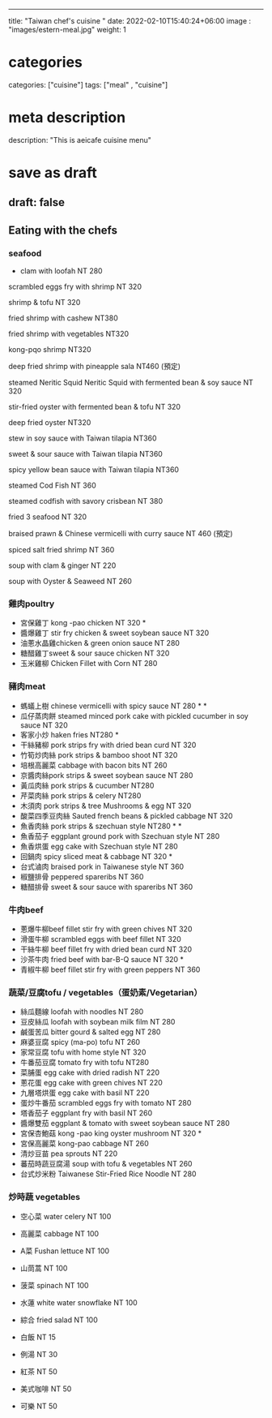 
---
title: "Taiwan chef's cuisine "
date: 2022-02-10T15:40:24+06:00
image : "images/estern-meal.jpg"
weight: 1
# categories
categories: ["cuisine"]
tags: ["meal" , "cuisine"]
# meta description
description: "This is aeicafe cuisine menu"
# save as draft
draft: false
---
##  Eating with the chefs 

### seafood 

- clam with loofah  NT 280

scrambled eggs fry with shrimp NT 320

shrimp & tofu  NT 320

fried shrimp with cashew   NT380

fried shrimp with vegetables   NT320

kong-pqo shrimp    NT320

deep fried shrimp with pineapple sala   NT460 (預定)

steamed Neritic Squid Neritic Squid with fermented bean & soy sauce  NT 320

stir-fried oyster with fermented bean & tofu  NT 320

deep fried oyster    NT320

stew in soy sauce with Taiwan tilapia   NT360

sweet & sour sauce with Taiwan tilapia   NT360

spicy yellow bean sauce with Taiwan tilapia    NT360

steamed Cod Fish NT 360

steamed codfish with savory crisbean NT 380

fried 3 seafood   NT 320 

braised prawn & Chinese vermicelli with curry sauce  NT 460 (預定)

spiced salt fried shrimp    NT 360

soup with clam & ginger   NT 220

soup with Oyster &  Seaweed    NT 260

### 雞肉poultry
- 宮保雞丁 kong -pao chicken NT 320 *
- 醬爆雞丁 stir fry chicken & sweet soybean sauce  NT 320
- 油蔥水晶雞chicken & green onion sauce  NT 280
- 糖醋雞丁sweet & sour sauce chicken  NT 320
- 玉米雞柳 Chicken Fillet with Corn   NT 280

### 豬肉meat
- 螞蟻上樹 chinese vermicelli with spicy sauce NT 280 * *
- 瓜仔蒸肉餅 steamed minced pork cake with pickled cucumber in soy sauce NT 320
- 客家小炒 haken fries NT280 *
- 干絲豬柳 pork strips fry with dried bean curd NT 320
- 竹筍炒肉絲 pork strips & bamboo shoot NT 320
- 培根高麗菜 cabbage with bacon bits NT 260
- 京醬肉絲pork strips & sweet soybean sauce NT 280
- 黃瓜肉絲 pork strips & cucumber NT280
- 芹菜肉絲 pork strips & celery NT280
- 木須肉 pork strips & tree Mushrooms & egg NT 320
- 酸菜四季豆肉絲 Sauted french beans & pickled cabbage NT 320
- 魚香肉絲 pork strips & szechuan style NT280 * *
- 魚香茄子 eggplant ground pork with Szechuan style NT 280
- 魚香烘蛋 egg cake with Szechuan style NT 280
- 回鍋肉 spicy sliced meat & cabbage NT 320 *
- 台式滷肉 braised pork in Taiwanese style NT 360
- 椒鹽排骨 peppered spareribs NT 360
- 糖醋排骨 sweet & sour sauce with spareribs NT 360

### 牛肉beef
- 蔥爆牛柳beef fillet stir fry with green chives NT 320
- 滑蛋牛柳 scrambled eggs with beef fillet NT 320
- 干絲牛柳 beef fillet fry with dried bean curd NT 320
- 沙茶牛肉 fried beef with bar-B-Q sauce NT 320 *
- 青椒牛柳 beef fillet stir fry with green peppers NT 360

### 蔬菜/豆腐tofu / vegetables（蛋奶素/Vegetarian）

- 絲瓜麵線 loofah with noodles NT 280
- 豆皮絲瓜 loofah with soybean milk film NT 280
- 鹹蛋苦瓜 bitter gourd & salted egg NT 280
- 麻婆豆腐 spicy (ma-po) tofu NT 260
- 家常豆腐 tofu with home style NT 320
- 牛番茄豆腐 tomato fry with tofu NT280
- 菜脯蛋 egg cake with dried radish NT 220
- 蔥花蛋 egg cake with green chives NT 220
- 九層塔烘蛋 egg cake with basil NT 220
- 蛋炒牛番茄 scrambled eggs fry with tomato NT 280
- 塔香茄子 eggplant fry with basil NT 260
- 醬爆雙茄 eggplant & tomato with sweet soybean sauce NT 280
- 宮保杏鮑菇 kong -pao king oyster mushroom NT 320 *
- 宮保高麗菜 kong-pao cabbage NT 260
- 清炒豆苗 pea sprouts NT 220
- 蕃茄時蔬豆腐湯 soup with tofu & vegetables NT 260
- 台式炒米粉 Taiwanese Stir-Fried Rice Noodle NT 280


### 炒時蔬 vegetables 

- 空心菜 water celery NT 100
- 高麗菜 cabbage NT 100
- A菜 Fushan lettuce NT 100
- 山茼蒿 NT 100
- 菠菜 spinach  NT 100
- 水蓮 white water snowflake   NT 100
- 綜合 fried salad NT 100  

- 白飯 NT 15
- 例湯 NT 30
- 紅茶 NT 50
- 美式咖啡 NT 50
- 可樂 NT 50